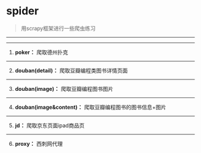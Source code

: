 # spider
>用scrapy框架进行一些爬虫练习
---
---
1. __poker：__ 爬取德州扑克
---
2. __douban(detail)：__ 爬取豆瓣编程类图书详情页面
---
3. __douban(image)：__ 爬取豆瓣编程图书图片
---
4. __douban(image&content)：__ 爬取豆瓣编程图书的图书信息+图片
---
5. __jd：__ 爬取京东页面ipad商品页
---
6. __proxy：__ 西刺网代理
